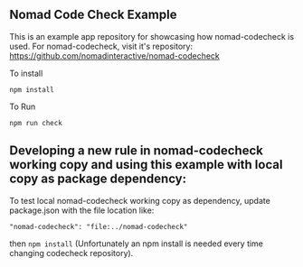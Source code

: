 ## Nomad Code Check Example

This is an example app repository for showcasing how nomad-codecheck is used. For nomad-codecheck, visit it's repository: https://github.com/nomadinteractive/nomad-codecheck

To install

```npm install```

To Run

```npm run check```

## Developing a new rule in nomad-codecheck working copy and using this example with local copy as package dependency:

To test local nomad-codecheck working copy as dependency, update package.json with the file location like:

```"nomad-codecheck": "file:../nomad-codecheck"```

then `npm install` (Unfortunately an npm install is needed every time changing codecheck repository).
